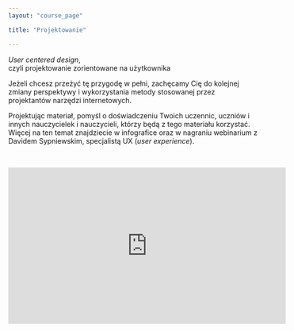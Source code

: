 ```yaml
---
layout: "course_page"

title: "Projektowanie"

---
```


<div class="text-center screen-title">
<i>User centered design</i>,<br/> czyli projektowanie zorientowane na użytkownika
</div>

<div class="screen-content">
  <p>
  Jeżeli chcesz przeżyć tę przygodę w pełni, zachęcamy Cię do kolejnej zmiany perspektywy i wykorzystania metody stosowanej przez projektantów narzędzi internetowych. 
  </p>
  
  <p>
  Projektując materiał, pomyśl o doświadczeniu Twoich uczennic, uczniów i innych nauczycielek i nauczycieli, którzy będą z tego materiału korzystać.<br/>
Więcej na ten temat znajdziecie w infografice oraz w nagraniu webinarium z Davidem Sypniewskim, specjalistą UX (<i>user experience</i>).
  </p>
  &nbsp;
  <p>
  <div class="row">
  <div class="col-md-12 col-xs-12">
   <div class="embed-responsive embed-responsive-16by9"> 
   <iframe width="560" height="315" src="https://www.youtube.com/embed/Rq9bMivLDQg" frameborder="0" allow="autoplay; encrypted-media" allowfullscreen></iframe></div></div>
</div>
  </p>

</div> 
